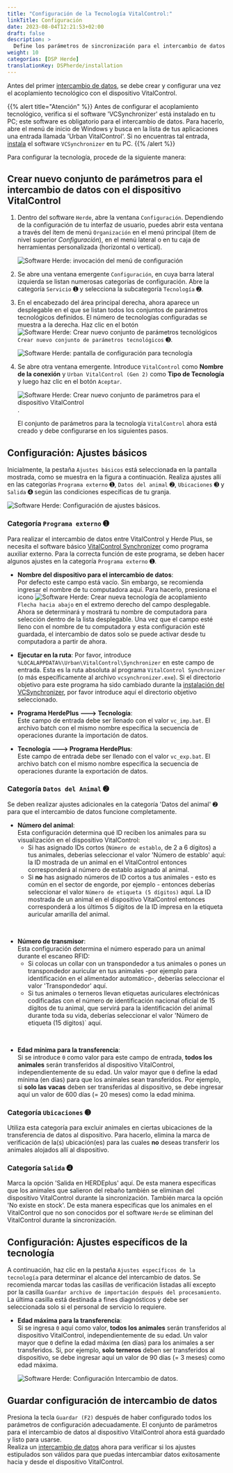 ```yaml
---
title: "Configuración de la Tecnología VitalControl:"
linkTitle: Configuración
date: 2023-08-04T12:21:53+02:00
draft: false
description: >
  Define los parámetros de sincronización para el intercambio de datos entre el software *Herde* y el dispositivo VitalControl.
weight: 10
categorías: [DSP Herde]
translationKey: DSPherde/installation
---
```

Antes del primer [intercambio de datos](../data-exchange/), se debe crear y configurar una vez el acoplamiento tecnológico con el dispositivo VitalControl.

{{% alert title="Atención" %}}
Antes de configurar el acoplamiento tecnológico, verifica si el software 'VCSynchronizer' está instalado en tu PC; este software es obligatorio para el intercambio de datos. Para hacerlo, abre el menú de inicio de Windows y busca en la lista de tus aplicaciones una entrada llamada 'Urban VitalControl'. Si no encuentras tal entrada, [instala](../../vcsynchronizer/installation/) el software `VCSynchronizer` en tu PC.
{{% /alert %}}

Para configurar la tecnología, procede de la siguiente manera:

## Crear nuevo conjunto de parámetros para el intercambio de datos con el dispositivo VitalControl

1. Dentro del software `Herde`, abre la ventana `Configuración`. Dependiendo de la configuración de tu interfaz de usuario, puedes abrir esta ventana a través del ítem de menú `Organización` en el menú principal (ítem de nivel superior _Configuración_), en el menú lateral o en tu caja de herramientas personalizada (horizontal o vertical).

   ![Software Herde: invocación del menú de configuración](../screenshots/settings.png "Herde: invocar Configuración")

1. Se abre una ventana emergente `Configuración`, en cuya barra lateral izquierda se listan numerosas categorías de configuración. Abre la categoría `Servicio` ➊ y selecciona la subcategoría `Tecnología` ➋.

1. En el encabezado del área principal derecha, ahora aparece un desplegable en el que se listan todos los conjuntos de parámetros tecnológicos definidos. El número de tecnologías configuradas se muestra a la derecha. Haz clic en el botón ![Software Herde: Crear nuevo conjunto de parámetros tecnológicos](/icons/new.png "Herde: Crear Acoplamiento Tecnológico") `Crear nuevo conjunto de parámetros tecnológicos` ➌.

   ![Software Herde: pantalla de configuración para tecnología](../screenshots/settings-technology.png "Herde: Configuración para Tecnología")

1. Se abre otra ventana emergente. Introduce `VitalControl` como **Nombre de la conexión** y `Urban VitalControl (Gen 2)` como **Tipo de Tecnología** y luego haz clic en el botón `Aceptar`.

   ![Software Herde: Crear nuevo conjunto de parámetros para el dispositivo VitalControl](../screenshots/new-technology.png "Crear nueva tecnología: VitalControl").

   El conjunto de parámetros para la tecnología `VitalControl` ahora está creado y debe configurarse en los siguientes pasos.

## Configuración: Ajustes básicos

Inicialmente, la pestaña `Ajustes básicos` está seleccionada en la pantalla mostrada, como se muestra en la figura a continuación. Realiza ajustes allí en las categorías `Programa externo` ➊, `Datos del animal` ➋, `Ubicaciones` ➌ y `Salida` ➍ según las condiciones específicas de tu granja.

   ![Software Herde: Configuración de ajustes básicos](../screenshots/basic-settings.png "Tecnología VitalControl: Ajustes básicos").
   
### Categoría `Programa externo` ➊

Para realizar el intercambio de datos entre VitalControl y Herde Plus, se necesita el software básico [VitalControl Synchronizer](../../vcsynchronizer) como programa auxiliar externo. Para la correcta función de este programa, se deben hacer algunos ajustes en la categoría `Programa externo` ➊.

- **Nombre del dispositivo para el intercambio de datos**:  
  Por defecto este campo está vacío. Sin embargo, se recomienda ingresar el nombre de tu computadora aquí. Para hacerlo, presiona el icono ![Software Herde: Crear nueva tecnología de acoplamiento](/icons/arrow-down.png "Herde: Crear acoplamiento tecnológico") `Flecha hacia abajo` en el extremo derecho del campo desplegable. Ahora se determinará y mostrará tu nombre de computadora para selección dentro de la lista desplegable. Una vez que el campo esté lleno con el nombre de tu computadora y esta configuración esté guardada, el intercambio de datos solo se puede activar desde tu computadora a partir de ahora.

- **Ejecutar en la ruta**:
  Por favor, introduce `%LOCALAPPDATA%\Urban\VitalControl\Synchronizer` en este campo de entrada. Esta es la ruta absoluta al programa `VitalControl Synchronizer` (o más específicamente al archivo `vcsynchronizer.exe`). Si el directorio objetivo para este programa ha sido cambiado durante la [instalación del VCSynchronizer](../../vcsynchronizer/installation), por favor introduce aquí el directorio objetivo seleccionado.

- **Programa HerdePlus 🡒 Tecnología**:  
  Este campo de entrada debe ser llenado con el valor `vc_imp.bat`. El archivo batch con el mismo nombre especifica la secuencia de operaciones durante la importación de datos.

- **Tecnología 🡒 Programa HerdePlus**:  
  Este campo de entrada debe ser llenado con el valor `vc_exp.bat`. El archivo batch con el mismo nombre especifica la secuencia de operaciones durante la exportación de datos.

### Categoría `Datos del Animal` ➋

Se deben realizar ajustes adicionales en la categoría 'Datos del animal' ➋ para que el intercambio de datos funcione completamente.

- **Número del animal**:  
  Esta configuración determina qué ID reciben los animales para su visualización en el dispositivo VitalControl:
  - Si has asignado IDs cortos (`Número de establo`, de 2 a 6 dígitos) a tus animales, deberías seleccionar el valor 'Número de establo' aquí: la ID mostrada de un animal en el VitalControl entonces corresponderá al número de establo asignado al animal.
  - Si **no** has asignado números de ID cortos a tus animales - esto es común en el sector de engorde, por ejemplo - entonces deberías seleccionar el valor `Número de etiqueta (5 dígitos)` aquí. La ID mostrada de un animal en el dispositivo VitalControl entonces corresponderá a los últimos 5 dígitos de la ID impresa en la etiqueta auricular amarilla del animal.
  
<br>

- **Número de transmisor**:  
  Esta configuración determina el número esperado para un animal durante el escaneo RFID:  
  - Si colocas un collar con un transpondedor a tus animales o pones un transpondedor auricular en tus animales -por ejemplo para identificación en el alimentador automático-, deberías seleccionar el valor 'Transpondedor' aquí.
  - Si tus animales o terneros llevan etiquetas auriculares electrónicas codificadas con el número de identificación nacional oficial de 15 dígitos de tu animal, que servirá para la identificación del animal durante toda su vida, deberías seleccionar el valor 'Número de etiqueta (15 dígitos)` aquí.

<br>

- **Edad mínima para la transferencia**:  
  Si se introduce `0` como valor para este campo de entrada, **todos los animales** serán transferidos al dispositivo VitalControl, independientemente de su edad. Un valor mayor que `0` define la edad mínima (en días) para que los animales sean transferidos. Por ejemplo, si **solo las vacas** deben ser transferidas al dispositivo, se debe ingresar aquí un valor de 600 días (= 20 meses) como la edad mínima.

### Categoría `Ubicaciones` ➌

Utiliza esta categoría para excluir animales en ciertas ubicaciones de la transferencia de datos al dispositivo. Para hacerlo, elimina la marca de verificación de la(s) ubicación(es) para las cuales **no** deseas transferir los animales alojados allí al dispositivo.

### Categoría `Salida` ➍

Marca la opción 'Salida en HERDEplus' aquí. De esta manera especificas que los animales que salieron del rebaño también se eliminan del dispositivo VitalControl durante la sincronización.
También marca la opción 'No existe en stock'. De esta manera especificas que los animales en el VitalControl que no son conocidos por el software `Herde` se eliminan del VitalControl durante la sincronización.

## Configuración: Ajustes específicos de la tecnología

A continuación, haz clic en la pestaña `Ajustes específicos de la tecnología` para determinar el alcance del intercambio de datos. Se recomienda marcar todas las casillas de verificación listadas allí excepto por la casilla `Guardar archivo de importación después del procesamiento`. La última casilla está destinada a fines diagnósticos y debe ser seleccionada solo si el personal de servicio lo requiere.

- **Edad máxima para la transferencia**:  
  Si se ingresa `0` aquí como valor, **todos los animales** serán transferidos al dispositivo VitalControl, independientemente de su edad. Un valor mayor que `0` define la edad máxima (en días) para los animales a ser transferidos. Si, por ejemplo, **solo terneros** deben ser transferidos al dispositivo, se debe ingresar aquí un valor de 90 días (= 3 meses) como edad máxima.

   ![Software Herde: Configuración Intercambio de datos](../screenshots/technology-specific-settings.png "Intercambio de datos: ajustes específicos").

## Guardar configuración de intercambio de datos

Presiona la tecla `Guardar (F2)` después de haber configurado todos los parámetros de configuración adecuadamente. El conjunto de parámetros para el intercambio de datos al dispositivo VitalControl ahora está guardado y listo para usarse.  
Realiza un [intercambio de datos](../data-exchange/) ahora para verificar si los ajustes estipulados son válidos para que puedas intercambiar datos exitosamente hacia y desde el dispositivo VitalControl.
